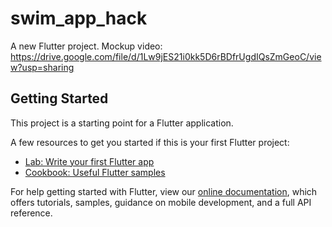# swim_app_hack

A new Flutter project.
Mockup video:
https://drive.google.com/file/d/1Lw9jES21i0kk5D6rBDfrUgdIQsZmGeoC/view?usp=sharing

## Getting Started

This project is a starting point for a Flutter application.

A few resources to get you started if this is your first Flutter project:

- [Lab: Write your first Flutter app](https://flutter.dev/docs/get-started/codelab)
- [Cookbook: Useful Flutter samples](https://flutter.dev/docs/cookbook)

For help getting started with Flutter, view our
[online documentation](https://flutter.dev/docs), which offers tutorials,
samples, guidance on mobile development, and a full API reference.
